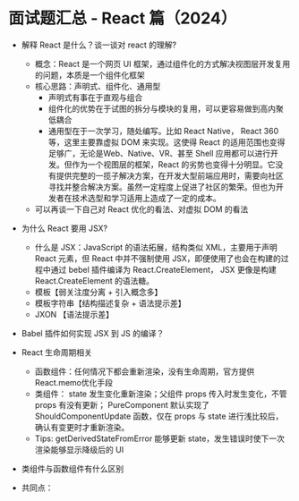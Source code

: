 # 面试题汇总 - React 篇（2024）

* 解释 React 是什么？谈一谈对 react 的理解?
  * 概念：React 是一个网页 UI 框架，通过组件化的方式解决视图层开发复用的问题，本质是一个组件化框架
  * 核心思路：声明式、组件化、通用型
    * 声明式有事在于直观与组合
    * 组件化的优势在于试图的拆分与模块的复用，可以更容易做到高内聚低耦合
    * 通用型在于一次学习，随处编写。比如 React Native， React 360 等，这里主要靠虚拟 DOM 来实现。这使得 React 的适用范围也变得足够广，无论是Web、Native、VR、甚至 Shell 应用都可以进行开发。但作为一个视图层的框架，React 的劣势也变得十分明显。它没有提供完整的一揽子解决方案，在开发大型前端应用时，需要向社区寻找并整合解决方案。虽然一定程度上促进了社区的繁荣。但也为开发者在技术选型和学习适用上造成了一定的成本。
  * 可以再谈一下自己对 React 优化的看法、对虚拟 DOM 的看法

* 为什么 React 要用 JSX?
  * 什么是 JSX：JavaScript 的语法拓展，结构类似 XML，主要用于声明 React 元素，但 React 中并不强制使用 JSX，即便使用了也会在构建的过程中通过 bebel 插件编译为 React.CreateElement， JSX 更像是构建 React.CreateElement 的语法糖。
  * 模板【弱关注度分离 + 引入概念多】
  * 模板字符串【结构描述复杂 + 语法提示差】
  * JXON 【语法提示差】

* Babel 插件如何实现 JSX 到 JS 的编译？

* React 生命周期相关
  * 函数组件：任何情况下都会重新渲染，没有生命周期，官方提供React.memo优化手段
  * 类组件： state 发生变化重新渲染；父组件 props 传入时发生变化，不管 props 有没有更新； PureComponent 默认实现了 ShouldComponentUpdate 函数，仅在 props 与  state 进行浅比较后，确认有变更时才重新渲染。
  * Tips: getDerivedStateFromError 能够更新 state，发生错误时使下一次渲染能够显示降级后的 UI 

* 类组件与函数组件有什么区别
 * 共同点：